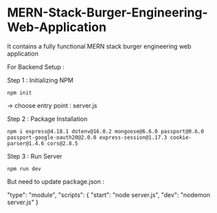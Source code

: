 # MERN-Stack-Burger-Engineering-Web-Application

It contains a fully functional MERN stack burger engineering web application

For Backend Setup :

Step 1 : Initializing NPM

`npm init`

-> choose entry point : server.js

Step 2 : Package Installation

`npm i express@4.18.1 dotenv@16.0.2 mongoose@6.6.0 passport@0.6.0 passport-google-oauth20@2.0.0 express-session@1.17.3 cookie-parser@1.4.6 cors@2.8.5`

Step 3 : Run Server

`npm run dev`

But need to update package.json :

"type": "module",
"scripts": {
"start": "node server.js",
"dev": "nodemon server.js"
}
